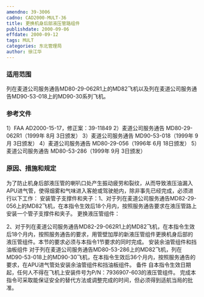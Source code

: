 ```yaml
---
amendno: 39-3006
cadno: CAD2000-MULT-36
title: 更换机身后部液压管路组件
publishdate: 2000-09-06
effdate: 2000-09-12
tags: MULT
categories: 东北管理局
author: 徐江华
---
```


### 适用范围 
列在麦道公司服务通告MD80-29-062R1上的MD82飞机以及列在麦道公司服务通告MD90-53-018上的MD90-30系列飞机。

<!--more-->
### 参考文件
1）FAA AD2000-15-17，修正案：39-11849 
2）麦道公司服务通告 MD80-29-062R1（1999年 8月 3日颁发）
 3）麦道公司服务通告 MD90-53-018（1999年 9月 3日颁发）
 4）麦道公司服务通告 MD80-29-056（1996年 6月 18日颁发）
 5）麦道公司服务通告 MD80-53-286（1999年 9月 3日颁发）

### 原因、措施和规定 
为了防止机身后部液压管的喇叭口处产生振动疲劳和裂纹，从而导致液压油漏入APU进气管，使得烟雾和气味进入客舱或驾驶舱内，除非事先已经完成，必须进行以下工作： 安装管子支撑件和夹子：1、对于列在麦道公司服务通告MD82-29-056上的MD82飞机，在本指令生效后18个月内，按照服务通告要求在液压管路上安装一个管子支撑件和夹子。 更换液压管组件：
       
2、对于列在麦道公司服务通告MD82-29-062R1上的MD82飞机，在本指令生效后18个月内，按照服务通告的要求，用管壁加厚的新液压管组件更换机身后部的液压管组件。本节的要求必须与本指令1节要求的同时完成。 
安装余油管组件和挡油板组件
对于列在麦道公司服务通告MD80-53-286上的MD82飞机，列在MD90-53-018上的MD90-30飞机，在本指令生效后36个月内，按照服务通告的要求，在APU进气管处安装余油管组件和挡油板组件。 
备件 
自本指令生效日期起，任何人不得在飞机上安装件号为P/N：7936907-603的液压管组件。    完成本指令可采取能保证安全的替代方法或调整完成的时间，但必须得到适航当局的批准。
